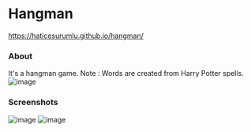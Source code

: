 # Hangman
https://haticesurumlu.github.io/hangman/
### About
It's a hangman game. Note : Words are created from Harry Potter spells.
![image](https://user-images.githubusercontent.com/71832100/215285224-39b7690c-f40e-46b8-9a3b-89f1fa93e5ec.png)
### Screenshots
![image](https://user-images.githubusercontent.com/71832100/215285536-a2744cae-6fc9-4564-8296-f2e7c5cff294.png)
![image](https://user-images.githubusercontent.com/71832100/215285570-e21b7f78-243f-4e6a-bce0-ccb77c4f70a3.png)
